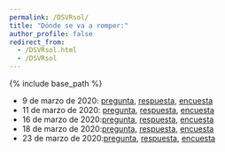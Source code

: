 ```yaml
---
permalink: /DSVRsol/
title: "Dónde se va a romper:"
author_profile: false
redirect_from: 
  - /DSVRsol.html
  - /DSVRsol
---
```


{% include base_path %}

- 9 de marzo de 2020: [pregunta](https://www.youtube.com/embed/oudR7f_KdtU?start=75&end=77&autoplay=1), [respuesta](https://www.youtube.com/embed/oudR7f_KdtU?start=75&end=81&autoplay=1), [encuesta](https://docs.google.com/forms/d/e/1FAIpQLSfzeWiyitGmLnQHI8qK53vOzAuSo-jNyptbaEbtUnMJZ3U4zg/viewform?usp=sf_link)
- 11 de marzo de 2020: [pregunta](https://www.youtube.com/embed/vu9IN8X0JOU?start=242&end=253), [respuesta](https://www.youtube.com/embed/vu9IN8X0JOU?start=242&end=258), [encuesta](https://docs.google.com/forms/d/e/1FAIpQLSeKQsqAJYLFxpbR1EVIMq4tpmZQPbezYL4GaSGK5DzTQHlRWA/viewform?usp=sf_link)
- 16 de marzo de 2020:[pregunta](https://www.youtube.com/embed/ZUh7wZa4UW4?start=0&end=24), [respuesta](https://www.youtube.com/embed/ZUh7wZa4UW4?start=0), [encuesta](https://docs.google.com/forms/d/e/1FAIpQLSfX77TkFGNFmNfmxwG2bSLDJ2lfJwEdYOIm4PjOYiNQ68g6Rg/viewform?usp=sf_link)
- 18 de marzo de 2020:[pregunta](https://www.youtube.com/embed/E3r_XGt9ZsM?start=20&end=49), [respuesta](https://www.youtube.com/embed/E3r_XGt9ZsM?start=20), [encuesta](https://docs.google.com/forms/d/e/1FAIpQLSfpniCWp4nwHrYCI2IbvXKCTh0T6h0XB1RO3ZOFLoNyVs3-rQ/viewform?usp=sf_link)
- 23 de marzo de 2020:[pregunta](https://www.youtube.com/embed/eOd-slHHbr0?start=0&end=8), [respuesta](https://www.youtube.com/embed/eOd-slHHbr0?start=0), [encuesta](https://docs.google.com/forms/d/e/1FAIpQLSfyMBHrdbBHm7d2KGqpFUWSqo8du1g4JNP5pU4wxG8VrFFnOQ/viewform?usp=sf_link)
